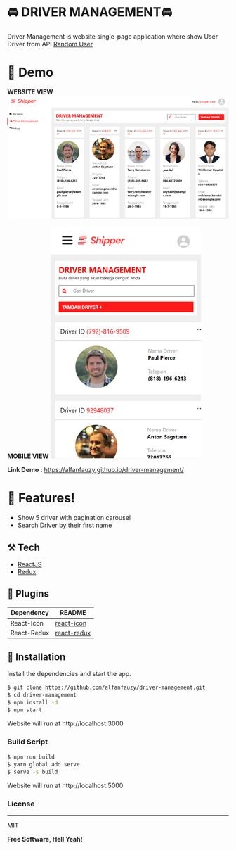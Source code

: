 # 🚘 DRIVER MANAGEMENT🚘️

Driver Management is website single-page application where show User Driver from API [Random User](https://randomuser.me/api/?results=30)

# 📸 Demo

**WEBSITE VIEW**
![Driver Management](https://github.com/alfanfauzy/driver-management/blob/master/screenshoot/Driver-Management-Website.png?raw=true)

**MOBILE VIEW**
![Driver Management](https://raw.githubusercontent.com/alfanfauzy/driver-management/master/screenshoot/Driver-Management-Mobile.png)

**Link Demo** : https://alfanfauzy.github.io/driver-management/

# 📌 Features!

  - Show 5 driver with pagination carousel
  - Search Driver by their first name

## ⚒️ Tech

* [ReactJS](https://breakdance.github.io/breakdance/)
* [Redux](https://www.github.com/reduxjs/redux)

## 💌 Plugins

| Dependency | README |
| ------ | ------ |
| React-Icon | [react-icon](https://react-icons.github.io/react-icons/) |
| React-Redux | [react-redux](https://github.com/reduxjs/react-redux) |


## 📗 Installation

Install the dependencies and start the app.

```sh
$ git clone https://github.com/alfanfauzy/driver-management.git
$ cd driver-management
$ npm install -d
$ npm start
```

Website will run at http://localhost:3000

### Build Script
```sh
$ npm run build
$ yarn global add serve
$ serve -s build
```
Website will run at http://localhost:5000

### License
----
MIT

**Free Software, Hell Yeah!**